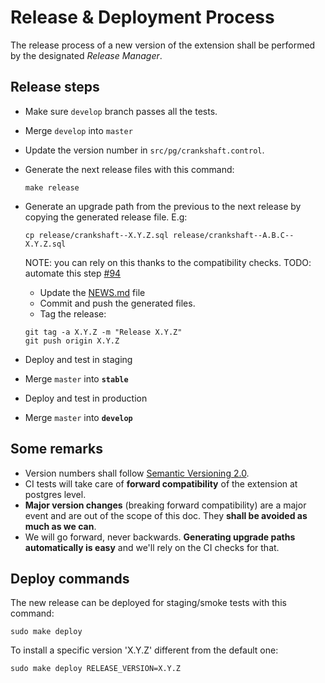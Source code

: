 # Release & Deployment Process

The release process of a new version of the extension
shall be performed by the designated *Release Manager*.

## Release steps
* Make sure `develop` branch passes all the tests.
* Merge `develop` into `master`
* Update the version number in `src/pg/crankshaft.control`.
* Generate the next release files with this command:

  ```shell
  make release
  ```
* Generate an upgrade path from the previous to the next release by copying the generated release file. E.g:

  ```shell
  cp release/crankshaft--X.Y.Z.sql release/crankshaft--A.B.C--X.Y.Z.sql
  ```
  NOTE: you can rely on this thanks to the compatibility checks.
  TODO: automate this step [#94](https://github.com/CartoDB/crankshaft/issues/94)

    * Update the [NEWS.md](https://github.com/CartoDB/crankshaft/blob/master/NEWS.md) file
    * Commit and push the generated files.
    * Tag the release:

  ```
  git tag -a X.Y.Z -m "Release X.Y.Z"
  git push origin X.Y.Z
  ```

* Deploy and test in staging
* Merge `master` into **`stable`**
* Deploy and test in production
* Merge `master` into **`develop`**


## Some remarks
* Version numbers shall follow [Semantic Versioning 2.0](http://semver.org/).
* CI tests will take care of **forward compatibility** of the extension at postgres level.
* **Major version changes** (breaking forward compatibility) are a major event and are out of the scope of this doc. They **shall be avoided as much as we can**.
* We will go forward, never backwards. **Generating upgrade paths automatically is easy** and we'll rely on the CI checks for that.

## Deploy commands

The new release can be deployed for staging/smoke tests with this command:

  ```shell
  sudo make deploy
  ```

To install a specific version 'X.Y.Z' different from the default one:

  ```shell
  sudo make deploy RELEASE_VERSION=X.Y.Z
  ```
